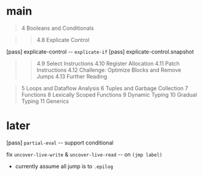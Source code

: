 # main

> 4 Booleans and Conditionals

>> 4.8 Explicate Control

[pass] explicate-control -- `explicate-if`
[pass] explicate-control.snapshot

>> 4.9 Select Instructions
>> 4.10 Register Allocation
>> 4.11 Patch Instructions
>> 4.12 Challenge: Optimize Blocks and Remove Jumps
>> 4.13 Further Reading

> 5 Loops and Dataflow Analysis
> 6 Tuples and Garbage Collection
> 7 Functions
> 8 Lexically Scoped Functions
> 9 Dynamic Typing
> 10 Gradual Typing
> 11 Generics

# later

[pass] `partial-eval` -- support conditional

fix `uncover-live-write` & `uncover-live-read` -- on `(jmp label)`

- currently assume all jump is to `.epilog`
